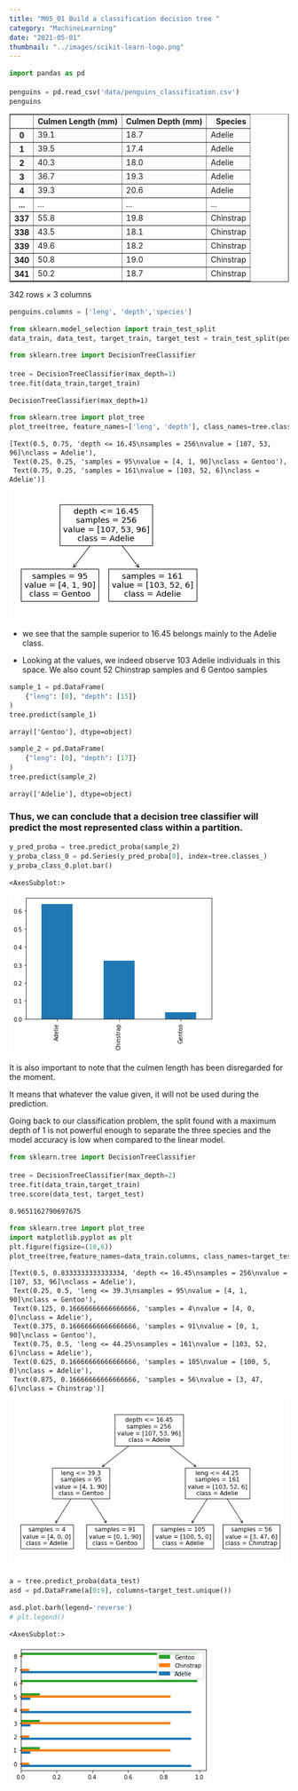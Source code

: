 ```yaml
---
title: "M05_01 Build a classification decision tree "
category: "MachineLearning"
date: "2021-05-01"
thumbnail: "../images/scikit-learn-logo.png"
---
```


```python
import pandas as pd

penguins = pd.read_csv('data/penguins_classification.csv')
penguins
```

<div>
<style scoped>
    .dataframe tbody tr th:only-of-type {
        vertical-align: middle;
    }

    .dataframe tbody tr th {
        vertical-align: top;
    }

    .dataframe thead th {
        text-align: right;
    }

</style>
<table border="1" class="dataframe">
  <thead>
    <tr style="text-align: right;">
      <th></th>
      <th>Culmen Length (mm)</th>
      <th>Culmen Depth (mm)</th>
      <th>Species</th>
    </tr>
  </thead>
  <tbody>
    <tr>
      <th>0</th>
      <td>39.1</td>
      <td>18.7</td>
      <td>Adelie</td>
    </tr>
    <tr>
      <th>1</th>
      <td>39.5</td>
      <td>17.4</td>
      <td>Adelie</td>
    </tr>
    <tr>
      <th>2</th>
      <td>40.3</td>
      <td>18.0</td>
      <td>Adelie</td>
    </tr>
    <tr>
      <th>3</th>
      <td>36.7</td>
      <td>19.3</td>
      <td>Adelie</td>
    </tr>
    <tr>
      <th>4</th>
      <td>39.3</td>
      <td>20.6</td>
      <td>Adelie</td>
    </tr>
    <tr>
      <th>...</th>
      <td>...</td>
      <td>...</td>
      <td>...</td>
    </tr>
    <tr>
      <th>337</th>
      <td>55.8</td>
      <td>19.8</td>
      <td>Chinstrap</td>
    </tr>
    <tr>
      <th>338</th>
      <td>43.5</td>
      <td>18.1</td>
      <td>Chinstrap</td>
    </tr>
    <tr>
      <th>339</th>
      <td>49.6</td>
      <td>18.2</td>
      <td>Chinstrap</td>
    </tr>
    <tr>
      <th>340</th>
      <td>50.8</td>
      <td>19.0</td>
      <td>Chinstrap</td>
    </tr>
    <tr>
      <th>341</th>
      <td>50.2</td>
      <td>18.7</td>
      <td>Chinstrap</td>
    </tr>
  </tbody>
</table>
<p>342 rows × 3 columns</p>
</div>

```python
penguins.columns = ['leng', 'depth','species']
```

```python
from sklearn.model_selection import train_test_split
data_train, data_test, target_train, target_test = train_test_split(penguins.drop(columns='species'), penguins['species'], random_state=0)
```

```python
from sklearn.tree import DecisionTreeClassifier

tree = DecisionTreeClassifier(max_depth=1)
tree.fit(data_train,target_train)

```

    DecisionTreeClassifier(max_depth=1)

```python
from sklearn.tree import plot_tree
plot_tree(tree, feature_names=['leng', 'depth'], class_names=tree.classes_, impurity=False)
```

    [Text(0.5, 0.75, 'depth <= 16.45\nsamples = 256\nvalue = [107, 53, 96]\nclass = Adelie'),
     Text(0.25, 0.25, 'samples = 95\nvalue = [4, 1, 90]\nclass = Gentoo'),
     Text(0.75, 0.25, 'samples = 161\nvalue = [103, 52, 6]\nclass = Adelie')]

![png](output_4_1.png)

- we see that the sample superior to 16.45 belongs mainly to the Adelie class.

- Looking at the values, we indeed observe 103 Adelie individuals in this space. We also count 52 Chinstrap samples and 6 Gentoo samples

```python
sample_1 = pd.DataFrame(
    {"leng": [0], "depth": [15]}
)
tree.predict(sample_1)
```

    array(['Gentoo'], dtype=object)

```python
sample_2 = pd.DataFrame(
    {"leng": [0], "depth": [17]}
)
tree.predict(sample_2)
```

    array(['Adelie'], dtype=object)

### Thus, we can conclude that a decision tree classifier will predict the most represented class within a partition.

```python
y_pred_proba = tree.predict_proba(sample_2)
y_proba_class_0 = pd.Series(y_pred_proba[0], index=tree.classes_)
y_proba_class_0.plot.bar()
```

    <AxesSubplot:>

![png](output_9_1.png)

It is also important to note that the culmen length has been disregarded for the moment.

It means that whatever the value given, it will not be used during the prediction.

Going back to our classification problem, the split found with a maximum depth of 1 is not powerful enough to separate the three species and the model accuracy is low when compared to the linear model.

```python
from sklearn.tree import DecisionTreeClassifier

tree = DecisionTreeClassifier(max_depth=2)
tree.fit(data_train,target_train)
tree.score(data_test, target_test)

```

    0.9651162790697675

```python
from sklearn.tree import plot_tree
import matplotlib.pyplot as plt
plt.figure(figsize=(10,6))
plot_tree(tree,feature_names=data_train.columns, class_names=target_test.unique(), impurity=False)
```

    [Text(0.5, 0.8333333333333334, 'depth <= 16.45\nsamples = 256\nvalue = [107, 53, 96]\nclass = Adelie'),
     Text(0.25, 0.5, 'leng <= 39.3\nsamples = 95\nvalue = [4, 1, 90]\nclass = Gentoo'),
     Text(0.125, 0.16666666666666666, 'samples = 4\nvalue = [4, 0, 0]\nclass = Adelie'),
     Text(0.375, 0.16666666666666666, 'samples = 91\nvalue = [0, 1, 90]\nclass = Gentoo'),
     Text(0.75, 0.5, 'leng <= 44.25\nsamples = 161\nvalue = [103, 52, 6]\nclass = Adelie'),
     Text(0.625, 0.16666666666666666, 'samples = 105\nvalue = [100, 5, 0]\nclass = Adelie'),
     Text(0.875, 0.16666666666666666, 'samples = 56\nvalue = [3, 47, 6]\nclass = Chinstrap')]

![png](output_12_1.png)

```python
a = tree.predict_proba(data_test)
asd = pd.DataFrame(a[0:9], columns=target_test.unique())
```

```python
asd.plot.barh(legend='reverse')
# plt.legend()
```

    <AxesSubplot:>

![png](output_14_1.png)

```python

```
